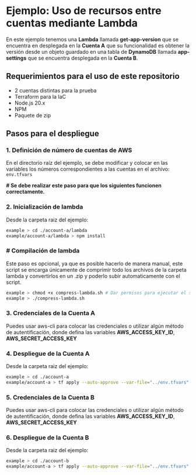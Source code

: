 # Ejemplo: Uso de recursos entre cuentas mediante Lambda
En este ejemplo tenemos una **Lambda** llamada **get-app-version** que se encuentra en desplegada en la **Cuenta A** que su funcionalidad es obtener la versión desde un objeto guardado en una tabla de **DynamoDB** llamada **app-settings** que se encuentra desplegada en la **Cuenta B**.

## Requerimientos para el uso de este repositorio
- 2 cuentas distintas para la prueba
- Terraform para la IaC
- Node.js 20.x
- NPM
- Paquete de zip

## Pasos para el despliegue
### 1. Definición de número de cuentas de AWS
En el directorio raíz del ejemplo, se debe modificar y colocar en las variables los números correspondientes a las cuentas en el archivo: `env.tfvars`

**# Se debe realizar este paso para que los siguientes funcionen correctamente.**

### 2. Inicialización de lambda
Desde la carpeta raiz del ejemplo:
```sh
example > cd ./account-a/lambda 
example/account-a/lambda > npm install
```

### # Compilación de lambda
Este paso es opcional, ya que es posible hacerlo de manera manual, este script se encarga únicamente de comprimir todo los archivos de la carpeta lambda y convertirlos en un .zip y poderlo subir automaticamente con el script.
```sh
example > chmod +x compress-lambda.sh # Dar permisos para ejecutar el script
example > ./compress-lambda.sh
```

### 3. Credenciales de la Cuenta A
Puedes usar aws-cli para colocar las credenciales o utilizar algún método de autentificación, donde defina las variables **AWS_ACCESS_KEY_ID**, **AWS_SECRET_ACCESS_KEY**

### 4. Despliegue de la Cuenta A
Desde la carpeta raiz del ejemplo:
```sh
example > cd ./account-a 
example/account-a > tf apply --auto-approve --var-file="../env.tfvars"
```

### 5. Credenciales de la Cuenta B
Puedes usar aws-cli para colocar las credenciales o utilizar algún método de autentificación, donde defina las variables **AWS_ACCESS_KEY_ID**, **AWS_SECRET_ACCESS_KEY**

### 6. Despliegue de la Cuenta B
Desde la carpeta raiz del ejemplo:
```sh
example > cd ./account-b
example/account-a > tf apply --auto-approve --var-file="../env.tfvars"
```
